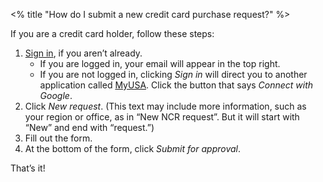 <% title "How do I submit a new credit card purchase request?" %>

If you are a credit card holder, follow these steps:

1. [Sign in](/auth/myusa), if you aren’t already.
    * If you are logged in, your email will appear in the top right.
    * If you are not logged in, clicking _Sign in_ will direct you to another application called [MyUSA](https://alpha.my.usa.gov/). Click the button that says _Connect with Google_.
1. Click _New request_. (This text may include more information, such as your region or office, as in “New NCR request”. But it will start with “New” and end with “request.”)
1. Fill out the form.
1. At the bottom of the form, click _Submit for approval_.

That’s it!
